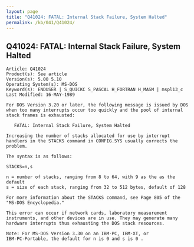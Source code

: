 ```yaml
---
layout: page
title: "Q41024: FATAL: Internal Stack Failure, System Halted"
permalink: /kb/041/Q41024/
---
```


## Q41024: FATAL: Internal Stack Failure, System Halted

	Article: Q41024
	Product(s): See article
	Version(s): 5.00 5.10
	Operating System(s): MS-DOS
	Keyword(s): ENDUSER | S_QUICKC S_PASCAL H_FORTRAN H_MASM | mspl13_c
	Last Modified: 16-MAY-1989
	
	For DOS Version 3.20 or later, the following message is issued by DOS
	when too many interrupts occur too quickly and the pool of internal
	stack frames is exhausted:
	
	   FATAL: Internal Stack Failure, System Halted
	
	Increasing the number of stacks allocated for use by interrupt
	handlers in the STACKS command in CONFIG.SYS usually corrects the
	problem.
	
	The syntax is as follows:
	
	STACKS=n,s
	
	n = number of stacks, ranging from 8 to 64, with 9 as the as the default
	s = size of each stack, ranging from 32 to 512 bytes, default of 128
	
	For more information about the STACKS command, see Page 805 of the
	"MS-DOS Encyclopedia."
	
	This error can occur if network cards, laboratory measurement
	instruments, and other devices are in use. They may generate many
	hardware interrupts thus exhausting the DOS stack resources.
	
	Note: For MS-DOS Version 3.30 on an IBM-PC, IBM-XT, or
	IBM-PC-Portable, the default for n is 0 and s is 0 .
